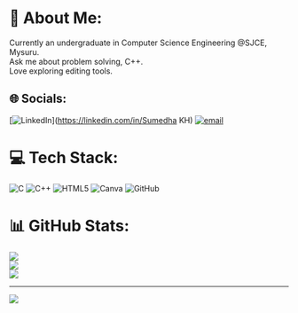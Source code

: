 
# 💫 About Me:
Currently an undergraduate in Computer Science Engineering @SJCE,<br>Mysuru.<br>Ask me about problem solving, C++.<br>Love exploring editing tools.<br>


## 🌐 Socials:
[![LinkedIn](https://img.shields.io/badge/LinkedIn-%230077B5.svg?logo=linkedin&logoColor=white)](https://linkedin.com/in/Sumedha KH) [![email](https://img.shields.io/badge/Email-D14836?logo=gmail&logoColor=white)](mailto:sumedha.ural@gmail.com) 

# 💻 Tech Stack:
![C](https://img.shields.io/badge/c-%2300599C.svg?style=flat&logo=c&logoColor=white) ![C++](https://img.shields.io/badge/c++-%2300599C.svg?style=flat&logo=c%2B%2B&logoColor=white) ![HTML5](https://img.shields.io/badge/html5-%23E34F26.svg?style=flat&logo=html5&logoColor=white) ![Canva](https://img.shields.io/badge/Canva-%2300C4CC.svg?style=flat&logo=Canva&logoColor=white) ![GitHub](https://img.shields.io/badge/github-%23121011.svg?style=flat&logo=github&logoColor=white)
# 📊 GitHub Stats:
![](https://github-readme-stats.vercel.app/api?username=Sumedha-K-H&theme=vue-dark&hide_border=false&include_all_commits=false&count_private=false)<br/>
![](https://nirzak-streak-stats.vercel.app/?user=Sumedha-K-H&theme=vue-dark&hide_border=false)<br/>
![](https://github-readme-stats.vercel.app/api/top-langs/?username=Sumedha-K-H&theme=vue-dark&hide_border=false&include_all_commits=false&count_private=false&layout=compact)

---
[![](https://visitcount.itsvg.in/api?id=Sumedha-K-H&icon=0&color=13)](https://visitcount.itsvg.in)

<!-- Proudly created with GPRM ( https://gprm.itsvg.in ) -->
